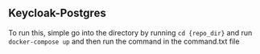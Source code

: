## Keycloak-Postgres

To run this, simple go into the directory by running `cd {repo_dir}` and run `docker-compose up` and then run the command in the command.txt file
